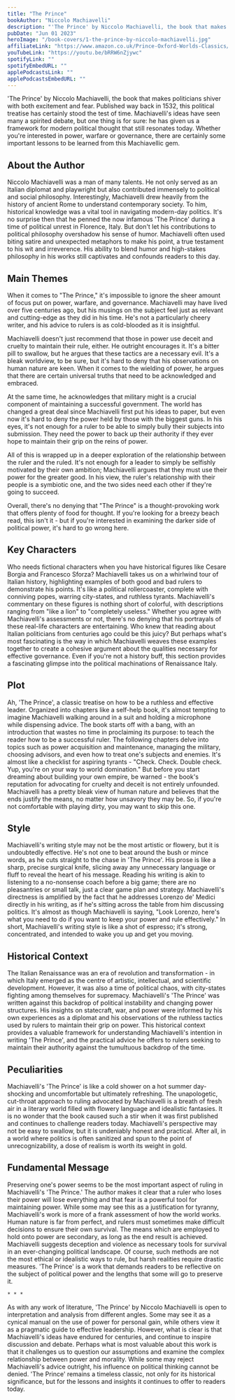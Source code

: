 ```yaml
---
title: "The Prince"
bookAuthor: "Niccolo Machiavelli"
description: "'The Prince' by Niccolo Machiavelli, the book that makes politicians shiver with both excitement and fear. Published way back in 1532, this political treatise has certainly stood the test of time. Machiavelli's ideas have seen many a spirited debate, but one thing is for sure: he has given us a framework for modern political thought that still resonates today. Whether you're interested in power, warfare or governance, there are certainly some important lessons to be learned from this Machiavellic gem."
pubDate: "Jun 01 2023"
heroImage: "/book-covers/1-the-prince-by-niccolo-machiavelli.jpg"
affiliateLink: "https://www.amazon.co.uk/Prince-Oxford-Worlds-Classics/dp/0199535698/ref=sr_1_2?crid=16N2GYANZM4UB&amp;dd=LTodsQUKCzcFINmsSObyWw%252C%252C&amp;keywords=the+prince&amp;qid=1685396991&amp;refinements=p_90%253A22415809031&amp;rnid=5381144031&amp;sprefix=the+prince%252Caps%252C171&amp;sr=8-2&_encoding=UTF8&tag=bycr-21&linkCode=ur2&linkId=6ec9b2300de75724217e788588773e5f&camp=1634&creative=6738"
youTubeLink: "https://youtu.be/bRRW6nZjywc"
spotifyLink: ""
spotifyEmbedURL: ""
applePodcastsLink: ""
applePodcastsEmbedURL: ""
---
```


'The Prince' by Niccolo Machiavelli, the book that makes politicians shiver with both excitement and fear. Published way back in 1532, this political treatise has certainly stood the test of time. Machiavelli's ideas have seen many a spirited debate, but one thing is for sure: he has given us a framework for modern political thought that still resonates today. Whether you're interested in power, warfare or governance, there are certainly some important lessons to be learned from this Machiavellic gem.

## About the Author

Niccolo Machiavelli was a man of many talents. He not only served as an Italian diplomat and playwright but also contributed immensely to political and social philosophy. Interestingly, Machiavelli drew heavily from the history of ancient Rome to understand contemporary society. To him, historical knowledge was a vital tool in navigating modern-day politics. It's no surprise then that he penned the now infamous 'The Prince' during a time of political unrest in Florence, Italy. But don't let his contributions to political philosophy overshadow his sense of humor. Machiavelli often used biting satire and unexpected metaphors to make his point, a true testament to his wit and irreverence. His ability to blend humor and high-stakes philosophy in his works still captivates and confounds readers to this day.

## Main Themes

When it comes to "The Prince," it's impossible to ignore the sheer amount of focus put on power, warfare, and governance. Machiavelli may have lived over five centuries ago, but his musings on the subject feel just as relevant and cutting-edge as they did in his time. He's not a particularly cheery writer, and his advice to rulers is as cold-blooded as it is insightful.

Machiavelli doesn't just recommend that those in power use deceit and cruelty to maintain their rule, either. He outright encourages it. It's a bitter pill to swallow, but he argues that these tactics are a necessary evil. It's a bleak worldview, to be sure, but it's hard to deny that his observations on human nature are keen. When it comes to the wielding of power, he argues that there are certain universal truths that need to be acknowledged and embraced.

At the same time, he acknowledges that military might is a crucial component of maintaining a successful government. The world has changed a great deal since Machiavelli first put his ideas to paper, but even now it's hard to deny the power held by those with the biggest guns. In his eyes, it's not enough for a ruler to be able to simply bully their subjects into submission. They need the power to back up their authority if they ever hope to maintain their grip on the reins of power.

All of this is wrapped up in a deeper exploration of the relationship between the ruler and the ruled. It's not enough for a leader to simply be selfishly motivated by their own ambition; Machiavelli argues that they must use their power for the greater good. In his view, the ruler's relationship with their people is a symbiotic one, and the two sides need each other if they're going to succeed.

Overall, there's no denying that "The Prince" is a thought-provoking work that offers plenty of food for thought. If you're looking for a breezy beach read, this isn't it - but if you're interested in examining the darker side of political power, it's hard to go wrong here.


## Key Characters

Who needs fictional characters when you have historical figures like Cesare Borgia and Francesco Sforza? Machiavelli takes us on a whirlwind tour of Italian history, highlighting examples of both good and bad rulers to demonstrate his points. It's like a political rollercoaster, complete with conniving popes, warring city-states, and ruthless tyrants. Machiavelli's commentary on these figures is nothing short of colorful, with descriptions ranging from "like a lion" to "completely useless." Whether you agree with Machiavelli's assessments or not, there's no denying that his portrayals of these real-life characters are entertaining. Who knew that reading about Italian politicians from centuries ago could be this juicy? But perhaps what's most fascinating is the way in which Machiavelli weaves these examples together to create a cohesive argument about the qualities necessary for effective governance. Even if you're not a history buff, this section provides a fascinating glimpse into the political machinations of Renaissance Italy.


## Plot

Ah, 'The Prince', a classic treatise on how to be a ruthless and effective leader. Organized into chapters like a self-help book, it's almost tempting to imagine Machiavelli walking around in a suit and holding a microphone while dispensing advice. The book starts off with a bang, with an introduction that wastes no time in proclaiming its purpose: to teach the reader how to be a successful ruler. The following chapters delve into topics such as power acquisition and maintenance, managing the military, choosing advisors, and even how to treat one's subjects and enemies. It's almost like a checklist for aspiring tyrants - "Check. Check. Double check. Yup, you're on your way to world domination." But before you start dreaming about building your own empire, be warned - the book's reputation for advocating for cruelty and deceit is not entirely unfounded. Machiavelli has a pretty bleak view of human nature and believes that the ends justify the means, no matter how unsavory they may be. So, if you're not comfortable with playing dirty, you may want to skip this one.


## Style

Machiavelli's writing style may not be the most artistic or flowery, but it is undoubtedly effective. He's not one to beat around the bush or mince words, as he cuts straight to the chase in 'The Prince'. His prose is like a sharp, precise surgical knife, slicing away any unnecessary language or fluff to reveal the heart of his message. Reading his writing is akin to listening to a no-nonsense coach before a big game; there are no pleasantries or small talk, just a clear game plan and strategy. Machiavelli's directness is amplified by the fact that he addresses Lorenzo de' Medici directly in his writing, as if he's sitting across the table from him discussing politics. It's almost as though Machiavelli is saying, "Look Lorenzo, here's what you need to do if you want to keep your power and rule effectively." In short, Machiavelli's writing style is like a shot of espresso; it's strong, concentrated, and intended to wake you up and get you moving.


## Historical Context

The Italian Renaissance was an era of revolution and transformation - in which Italy emerged as the centre of artistic, intellectual, and scientific development. However, it was also a time of political chaos, with city-states fighting among themselves for supremacy. Machiavelli's 'The Prince' was written against this backdrop of political instability and changing power structures. His insights on statecraft, war, and power were informed by his own experiences as a diplomat and his observations of the ruthless tactics used by rulers to maintain their grip on power. This historical context provides a valuable framework for understanding Machiavelli's intention in writing 'The Prince', and the practical advice he offers to rulers seeking to maintain their authority against the tumultuous backdrop of the time.


## Peculiarities

Machiavelli's 'The Prince' is like a cold shower on a hot summer day- shocking and uncomfortable but ultimately refreshing. The unapologetic, cut-throat approach to ruling advocated by Machiavelli is a breath of fresh air in a literary world filled with flowery language and idealistic fantasies. It is no wonder that the book caused such a stir when it was first published and continues to challenge readers today. Machiavelli's perspective may not be easy to swallow, but it is undeniably honest and practical. After all, in a world where politics is often sanitized and spun to the point of unrecognizability, a dose of realism is worth its weight in gold.


## Fundamental Message

Preserving one's power seems to be the most important aspect of ruling in Machiavelli's 'The Prince.' The author makes it clear that a ruler who loses their power will lose everything and that fear is a powerful tool for maintaining power. While some may see this as a justification for tyranny, Machiavelli's work is more of a frank assessment of how the world works. Human nature is far from perfect, and rulers must sometimes make difficult decisions to ensure their own survival. The means which are employed to hold onto power are secondary, as long as the end result is achieved. Machiavelli suggests deception and violence as necessary tools for survival in an ever-changing political landscape. Of course, such methods are not the most ethical or idealistic ways to rule, but harsh realities require drastic measures. 'The Prince' is a work that demands readers to be reflective on the subject of political power and the lengths that some will go to preserve it.


`* * *`

As with any work of literature, 'The Prince' by Niccolo Machiavelli is open to interpretation and analysis from different angles. Some may see it as a cynical manual on the use of power for personal gain, while others view it as a pragmatic guide to effective leadership. However, what is clear is that Machiavelli's ideas have endured for centuries, and continue to inspire discussion and debate. Perhaps what is most valuable about this work is that it challenges us to question our assumptions and examine the complex relationship between power and morality. While some may reject Machiavelli's advice outright, his influence on political thinking cannot be denied. 'The Prince' remains a timeless classic, not only for its historical significance, but for the lessons and insights it continues to offer to readers today.